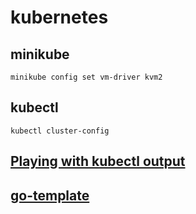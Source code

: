 # kubernetes

## minikube

```
minikube config set vm-driver kvm2
```

## kubectl 

```
kubectl cluster-config
```

## [Playing with kubectl output](https://gist.github.com/so0k/42313dbb3b547a0f51a547bb968696ba)

## [go-template](https://golang.org/pkg/text/template/)
